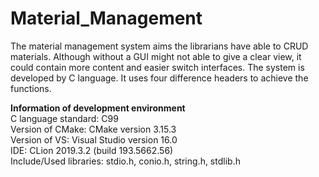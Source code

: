 # Material_Management

The material management system aims the librarians have able to CRUD materials. Although without a GUI might not able to give a clear view, it could contain more content and easier switch interfaces. The system is developed by C language. It uses four difference headers to achieve the functions.  

**Information of development environment**  
C language standard:	C99  
Version of CMake:	CMake version 3.15.3  
Version of VS:	Visual Studio version 16.0  
IDE:	CLion 2019.3.2 (build 193.5662.56)  
Include/Used libraries:	stdio.h, conio.h, string.h, stdlib.h  
